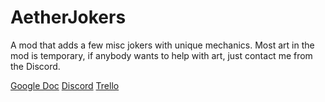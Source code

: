 # AetherJokers
A mod that adds a few misc jokers with unique mechanics. Most art in the mod is temporary, if anybody wants to help with art, just contact me from the Discord.

[Google Doc](https://docs.google.com/document/d/1oEil7izLRa5cSwQqP7SrnszJRWUwlQasgli1JrAC5Vs/edit?usp=sharing)
[Discord](https://discord.com/channels/1116389027176787968/1355329903314079936/1355329903314079936)
[Trello](https://trello.com/invite/b/6834e77f95d9fb5b1339581f/ATTI905a5fec051c97546043a6e5b7c49e177F92F7E7/aether-jokers)
